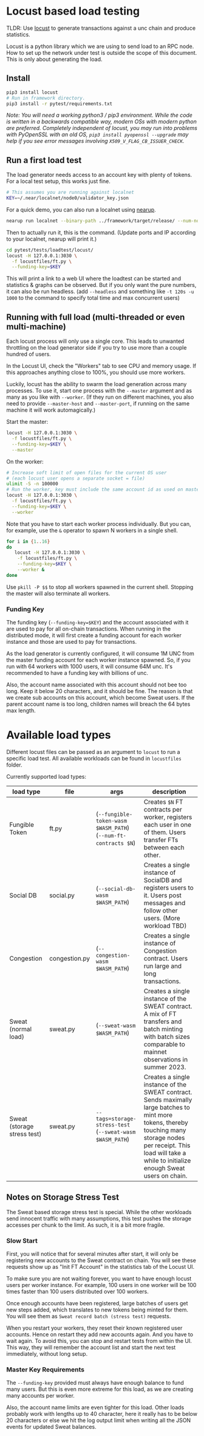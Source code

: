 # Locust based load testing

TLDR: Use [locust](https://locust.io/) to generate transactions against a unc chain and produce statistics.

Locust is a python library which we are using to send load to an RPC node. How
to set up the network under test is outside the scope of this document. This is
only about generating the load.

## Install
```sh
pip3 install locust
# Run in framework directory.
pip3 install -r pytest/requirements.txt
```

*Note: You will need a working python3 / pip3 environment. While the code is
written in a backwards compatible way, modern OSs with modern python are
preferred. Completely independent of locust, you may run into problems with
PyOpenSSL with an old OS, `pip3 install pyopenssl --upgrade` may help if you see
error messages involving `X509_V_FLAG_CB_ISSUER_CHECK`.*

## Run a first load test

The load generator needs access to an account key with plenty of tokens.
For a local test setup, this works just fine.
```sh
# This assumes you are running against localnet
KEY=~/.near/localnet/node0/validator_key.json
```

For a quick demo, you can also run a localnet using [nearup](https://github.com/near/nearup).
```sh
nearup run localnet --binary-path ../framework/target/release/ --num-nodes 4 --num-shards 4 --override
```

Then to actually run it, this is the command. (Update ports and IP according to your localnet, nearup will print it.)
```sh
cd pytest/tests/loadtest/locust/
locust -H 127.0.0.1:3030 \
  -f locustfiles/ft.py \
  --funding-key=$KEY
```

This will print a link to a web UI where the loadtest can be started and statistics & graphs can be observed.
But if you only want the pure numbers, it can also be run headless.
(add `--headless` and something like `-t 120s -u 1000` to the command to specify total time and max concurrent users)

## Running with full load (multi-threaded or even multi-machine)

Each locust process will only use a single core. This leads to unwanted
throttling on the load generator side if you try to use more than a couple
hundred of users.

In the Locust UI, check the "Workers" tab to see CPU and memory usage. If this
approaches anything close to 100%, you should use more workers.

Luckily, locust has the ability to swarm the load generation across many processes.
To use it, start one process with the `--master` argument and as many as you
like with `--worker`. (If they run on different machines, you also need to
provide `--master-host` and `--master-port`, if running on the same machine it
will work automagically.)

Start the master:

```sh
locust -H 127.0.0.1:3030 \
  -f locustfiles/ft.py \
  --funding-key=$KEY \
  --master
```

On the worker:

```sh
# Increase soft limit of open files for the current OS user
# (each locust user opens a separate socket = file)
ulimit -S -n 100000
# Run the worker, key must include the same account id as used on master
locust -H 127.0.0.1:3030 \
  -f locustfiles/ft.py \
  --funding-key=$KEY \
  --worker
```

Note that you have to start each worker process individually. But you can, for
example, use the `&` operator to spawn N workers in a single shell.

```sh
for i in {1..16}
do
   locust -H 127.0.0.1:3030 \
    -f locustfiles/ft.py \
    --funding-key=$KEY \
    --worker &
done
```

Use `pkill -P $$` to stop all workers spawned in the current shell.
Stopping the master will also terminate all workers.

### Funding Key

The funding key (`--funding-key=$KEY`) and the account associated with it are
used to pay for all on-chain transactions. When running in the distributed mode,
it will first create a funding account for each worker instance and those are
used to pay for transactions.

As the load generator is currently configured, it will consume 1M UNC from the
master funding account for each worker instance spawned. So, if you run with 64
workers with 1000 users, it will consume 64M unc. It's recommended to have a
funding key with billions of unc.

Also, the account name associated with this account should not bee too long.
Keep it below 20 characters, and it should be fine. The reason is that we create
sub accounts on this account, which become Sweat users. If the parent account
name is too long, children names will breach the 64 bytes max length.

# Available load types

Different locust files can be passed as an argument to `locust` to run a specific load test.
All available workloads can be found in `locustfiles` folder.

Currently supported load types:

| load type | file | args | description |
|---|---|---|---|
| Fungible Token | ft.py | (`--fungible-token-wasm $WASM_PATH`) <br> (`--num-ft-contracts $N`) |  Creates `$N` FT contracts per worker, registers each user in one of them. Users transfer FTs between each other. |
| Social DB  | social.py | (`--social-db-wasm $WASM_PATH`) | Creates a single instance of SocialDB and registers users to it. Users post messages and follow other users. (More workload TBD) |
| Congestion | congestion.py | (`--congestion-wasm $WASM_PATH`) | Creates a single instance of Congestion contract. Users run large and long transactions. |
| Sweat (normal load) | sweat.py | (`--sweat-wasm $WASM_PATH`) | Creates a single instance of the SWEAT contract. A mix of FT transfers and batch minting with batch sizes comparable to mainnet observations in summer 2023. |
| Sweat (storage stress test) | sweat.py | `--tags=storage-stress-test` <br> (`--sweat-wasm $WASM_PATH`) | Creates a single instance of the SWEAT contract. Sends maximally large batches to mint more tokens, thereby touching many storage nodes per receipt. This load will take a while to initialize enough Sweat users on chain. |

## Notes on Storage Stress Test

The Sweat based storage stress test is special. While the other workloads send
innocent traffic with many assumptions, this test pushes the storage accesses
per chunk to the limit. As such, it is a bit more fragile.

### Slow Start

First, you will notice that for several minutes after start, it will only be
registering new accounts to the Sweat contract on chain. You will see these
requests show up as "Init FT Account" in the statistics tab of the Locust UI.

To make sure you are not waiting forever, you want to have enough locust users
per worker instance. For example, 100 users in one worker will be 100 times
faster than 100 users distributed over 100 workers.

Once enough accounts have been registered, large batches of users get new steps
added, which translates to new tokens being minted for them. You will see them
as `Sweat record batch (stress test)` requests.

When you restart your workers, they reset their known registered user accounts.
Hence on restart they add new accounts again. And you have to wait again. To
avoid this, you can stop and restart tests from within the UI. This way, they
will remember the account list and start the next test immediately, without long
setup.


### Master Key Requirements

The `--funding-key` provided must always have enough balance to fund many users.
But this is even more extreme for this load, as we are creating many accounts
per worker.

Also, the account name limits are even tighter for this load. Other loads
probably work with lengths up to 40 character, here it really has to be below 20
characters or else we hit the log output limit when writing all the JSON events
for updated Sweat balances.
